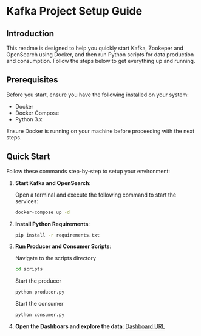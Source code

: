 # Kafka Project Setup Guide

## Introduction

This readme is designed to help you quickly start Kafka, Zookeper and OpenSearch using Docker, and then run Python scripts for data production and consumption. Follow the steps below to get everything up and running.

## Prerequisites

Before you start, ensure you have the following installed on your system:

- Docker
- Docker Compose
- Python 3.x

Ensure Docker is running on your machine before proceeding with the next steps.

## Quick Start

Follow these commands step-by-step to setup your environment:

1. **Start Kafka and OpenSearch**:

   Open a terminal and execute the following command to start the services:

   ```bash
   docker-compose up -d
   ```

2. **Install Python Requirements**:

   ```bash
   pip install -r requirements.txt
   ```

3. **Run Producer and Consumer Scripts**:

   Navigate to the scripts directory

   ```bash
   cd scripts
   ```

   Start the producer

   ```bash
   python producer.py
   ```

   Start the consumer

   ```bash
   python consumer.py
   ```

4. **Open the Dashboars and explore the data**:
   [Dashboard URL](http://localhost:5601/)

